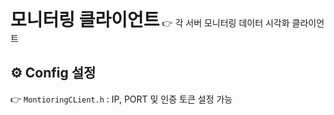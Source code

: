 <h1 style="display:inline">모니터링 클라이언트</h1> 👉 각 서버 모니터링 데이터 시각화 클라이언트

## ⚙️ Config 설정
👉 `MontioringCLient.h` : IP, PORT 및 인증 토큰 설정 가능

